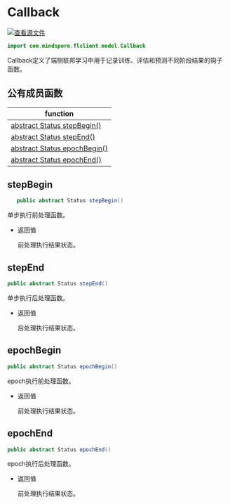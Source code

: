 # Callback

[![查看源文件](https://mindspore-website.obs.cn-north-4.myhuaweicloud.com/website-images/master/resource/_static/logo_source.png)](https://gitee.com/mindspore/docs/blob/master/docs/federated/docs/source_zh_cn/java_api_callback.md)

```java
import com.mindspore.flclient.model.Callback
```

Callback定义了端侧联邦学习中用于记录训练、评估和预测不同阶段结果的钩子函数。

## 公有成员函数

| function                    |
| -------------------------------- |
| [abstract Status stepBegin()](#stepbegin) |
| [abstract Status stepEnd()](#stepend)   |
| [abstract Status epochBegin()](#epochbegin) |
| [abstract Status epochEnd()](#epochend) |

## stepBegin

```java
   public abstract Status stepBegin()
```

单步执行前处理函数。

- 返回值

  前处理执行结果状态。

## stepEnd

```java
public abstract Status stepEnd()
```

单步执行后处理函数。

- 返回值

  后处理执行结果状态。

## epochBegin

```java
public abstract Status epochBegin()
```

epoch执行前处理函数。

- 返回值

  前处理执行结果状态。

## epochEnd

```java
public abstract Status epochEnd()
```

epoch执行后处理函数。

- 返回值

  前处理执行结果状态。
